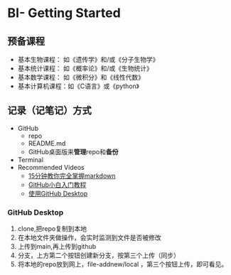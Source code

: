 # BI- Getting Started

## 预备课程

- 基本生物课程： 如《遗传学》和/或《分子生物学》
- 基本统计课程： 如《概率论》和/或《生物统计》
- 基本数学课程： 如《微积分》和《线性代数》
- 基本计算机课程：如《C语言》或《python》

## 记录（记笔记）方式

- GitHub
  - repo
  - README.md
  - GitHub桌面版来**管理**repo和**备份**
- Terminal
- Recommended Videos
  - [15分钟教你完全掌握markdown](https://www.bilibili.com/video/BV1sz411z7qd?from=search&seid=11483264095765612977)
  - [GitHub小白入门教程](https://www.bilibili.com/video/BV1i5411471j?from=search&seid=10142522956759937528)
  - [使用GitHub Desktop](https://www.bilibili.com/video/BV13W411U7HY?from=search&seid=16141839489106957877)

### GitHub Desktop

1. clone,把repo复制到本地
2. 在本地文件夹做操作，会实时监测到文件是否被修改
3. 上传到main,再上传到github 
4. 分支，上方第二个按钮创建新分支，按第三个上传（同步）
5. 将本地的repo放到网上，file-addnew/local ，第三个按钮上传，即可看见。

